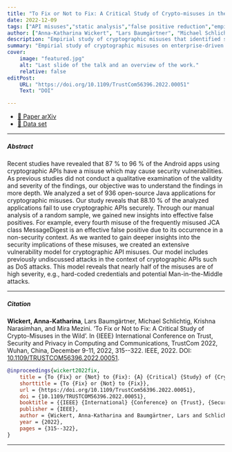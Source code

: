 ```yaml
---
title: "To Fix or Not to Fix: A Critical Study of Crypto-misuses in the Wild" 
date: 2022-12-09
tags: ["API misuses","static analysis","false positive reduction","empirical studies", "cryptographic API misuses", "API misuses", "cryptography", "vulnerabilities"]
author: ["Anna-Katharina Wickert", "Lars Baumgärtner", "Michael Schlichtig", "Krishna Narasimhan", "Mira Mezini"]
description: "Empirial study of cryptographic misuses that identified several potential effective false positives." 
summary: "Empirial study of cryptographic misuses on enterprise-driven applications that identified several potential effective false positives, such as the use of hash algorithms in a non-security context. Further, we introduced a theoretical model of vulnerabilities caused by API misuses."
cover:
    image: "featured.jpg"
    alt: "Last slide of the talk and an overview of the work."
    relative: false
editPost:
    URL: "https://doi.org/10.1109/TrustCom56396.2022.00051"
    Text: "DOI"

---
```



- [📄 Paper arXiv](https://arxiv.org/abs/2209.11103)
- [💾 Data set](https://figshare.com/articles/software/To_Fix_or_Not_to_Fix_A_Critical_Study_of_Crypto-misuses_in_the_Wild/21178243)

---

##### Abstract

Recent studies have revealed that 87 % to 96 % of the Android apps using cryptographic APIs have a misuse which may cause security vulnerabilities. As previous studies did not conduct a qualitative examination of the validity and severity of the findings, our objective was to understand the findings in more depth. We analyzed a set of 936 open-source Java applications for cryptographic misuses. Our study reveals that 88.10 % of the analyzed applications fail to use cryptographic APIs securely. Through our manual analysis of a random sample, we gained new insights into effective false positives. For example, every fourth misuse of the frequently misused JCA class MessageDigest is an effective false positive due to its occurrence in a non-security context. As we wanted to gain deeper insights into the security implications of these misuses, we created an extensive vulnerability model for cryptographic API misuses. Our model includes previously undiscussed attacks in the context of cryptographic APIs such as DoS attacks. This model reveals that nearly half of the misuses are of high severity, e.g., hard-coded credentials and potential Man-in-the-Middle attacks.

---

##### Citation

**Wickert, Anna-Katharina**, Lars Baumgärtner, Michael Schlichtig, Krishna Narasimhan, and Mira Mezini. ‘To Fix or Not to Fix: A Critical Study of Crypto-Misuses in the Wild’. In {IEEE} International Conference on Trust, Security and Privacy in Computing and Communications, TrustCom 2022, Wuhan, China, December 9-11, 2022, 315--322. IEEE, 2022. DOI: [10.1109/TRUSTCOM56396.2022.00051](https://doi.org/10.1109/TRUSTCOM56396.2022.00051).


```BibTeX
@inproceedings{wickert2022fix,
	title = {To {Fix} or {Not} to {Fix}: {A} {Critical} {Study} of {Crypto}-misuses in the {Wild}},
	shorttitle = {To {Fix} or {Not} to {Fix}},
	url = {https://doi.org/10.1109/TrustCom56396.2022.00051},
	doi = {10.1109/TRUSTCOM56396.2022.00051},
	booktitle = {{IEEE} {International} {Conference} on {Trust}, {Security} and {Privacy} in {Computing} and {Communications}, {TrustCom} 2022, {Wuhan}, {China}, {December} 9-11, 2022},
	publisher = {IEEE},
	author = {Wickert, Anna-Katharina and Baumgärtner, Lars and Schlichtig, Michael and Narasimhan, Krishna and Mezini, Mira},
	year = {2022},
	pages = {315--322},
}
```

---

